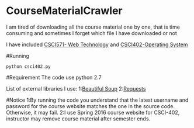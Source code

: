 # CourseMaterialCrawler

I am tired of downloading all the course material one by one, that is time consuming and sometimes I forget which file I have downloaded or not

I have included [CSCI571- Web Technology](http://cs-server.usc.edu:45678/) and [CSCI402-Operating System](http://merlot.usc.edu/cs402-s16/)

#Running
```
python csci402.py
```

#Requirement
The code use python 2.7

List of external libraries I use:
1:[Beautiful Soup](http://www.crummy.com/software/BeautifulSoup/)
2:[Requests](http://docs.python-requests.org/en/master/)

#Notice
1:By running the code you understand that the latest username and password for the course website matches the one in the source code. Otherwise, it may fail.
2:I use Spring 2016 course website for CSCI-402, instructor may remove course material after semester ends.
